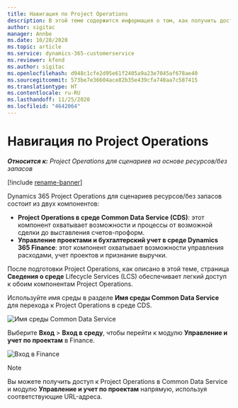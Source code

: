 ```yaml
---
title: Навигация по Project Operations
description: В этой теме содержится информация о том, как получить доступ к Project Operations из Lifecycle Services.
author: sigitac
manager: Annbe
ms.date: 10/28/2020
ms.topic: article
ms.service: dynamics-365-customerservice
ms.reviewer: kfend
ms.author: sigitac
ms.openlocfilehash: d948c1cfe2d95e61f2405a9a23e7045af678ae40
ms.sourcegitcommit: 573be7e36604ace82b35e439cfa748aa7c587415
ms.translationtype: HT
ms.contentlocale: ru-RU
ms.lasthandoff: 11/25/2020
ms.locfileid: "4642064"
---
```

# <a name="navigate-project-operations"></a>Навигация по Project Operations

_**Относится к:** Project Operations для сценариев на основе ресурсов/без запасов_

[!include [rename-banner](~/includes/cc-data-platform-banner.md)]

Dynamics 365 Project Operations для сценариев ресурсов/без запасов состоит из двух компонентов: 

 - **Project Operations в среде Common Data Service (CDS)**: этот компонент охватывает возможности и процессы от возможной сделки до выставления счетов-проформ. 
 - **Управление проектами и бухгалтерский учет в среде Dynamics 365 Finance**: этот компонент охватывает возможности управления расходами, учет проектов и признание выручки. 

После подготовки Project Operations, как описано в этой теме, страница **Сведения о среде** Lifecycle Services (LCS) обеспечивает легкий доступ к обоим компонентам Project Operations.  

Используйте имя среды в разделе **Имя среды Common Data Service** для перехода к Project Operations в среде CDS. 

  ![Имя среды Common Data Service](./media/environment-name.PNG)

Выберите **Вход** > **Вход в среду**, чтобы перейти к модулю **Управление и учет по проектам** в Finance.  

   ![Вход в Finance](./media/environment-login.PNG)

> [!NOTE]
> Вы можете получить доступ к Project Operations в Common Data Service и модулю **Управление и учет по проектам** напрямую, используя соответствующие URL-адреса. 
